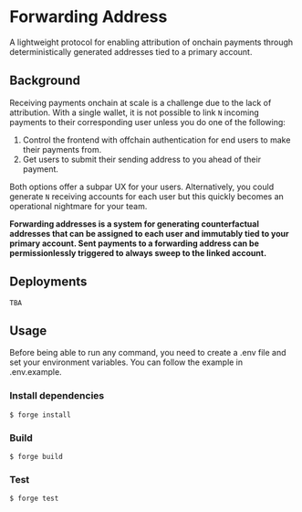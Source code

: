 # Forwarding Address

A lightweight protocol for enabling attribution of onchain payments through deterministically generated addresses tied to a primary account.

## Background

Receiving payments onchain at scale is a challenge due to the lack of attribution. With a single wallet, it is not possible to link `N` incoming payments to their corresponding user unless you do one of the following:

1. Control the frontend with offchain authentication for end users to make their payments from.
2. Get users to submit their sending address to you ahead of their payment.

Both options offer a subpar UX for your users. Alternatively, you could generate `N` receiving accounts for each user but this quickly becomes an operational nightmare for your team.

**Forwarding addresses is a system for generating counterfactual addresses that can be assigned to each user and immutably tied to your primary account. Sent payments to a forwarding address can be permissionlessly triggered to always sweep to the linked account.**

## Deployments

```
TBA
```

## Usage

Before being able to run any command, you need to create a .env file and set your environment variables. You can follow the example in .env.example.

### Install dependencies

```shell
$ forge install
```

### Build

```shell
$ forge build
```

### Test

```shell
$ forge test
```
